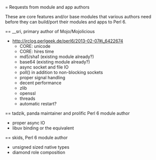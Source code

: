 = Requests from module and app authors

These are core features and/or base modules that various authors need
before they can build/port their modules and apps to Perl 6.


== __sri, primary author of Mojo/Mojolicious

* http://irclog.perlgeek.de/perl6/2013-02-07#i_6422674
  + CORE: unicode
  + CORE: hires time
  + md5/sha1 (existing module already?)
  + base64 (existing module already?)
  + async socket and file IO
  + poll() in addition to non-blocking sockets
  + proper signal handling
  + decent performance
  + zlib
  + openssl
  + threads
  + automatic restart?


== tadzik, panda maintainer and prolific Perl 6 module author

* proper async IO
* libuv binding or the equivalent


== skids, Perl 6 module author

* unsigned sized native types
* diamond role composition
